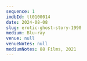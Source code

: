 ```yaml
---
sequence: 1
imdbId: tt0100014
date: 2024-08-08
slug: erotic-ghost-story-1990
medium: Blu-ray
venue: null
venueNotes: null
mediumNotes: 88 Films, 2021
---
```


